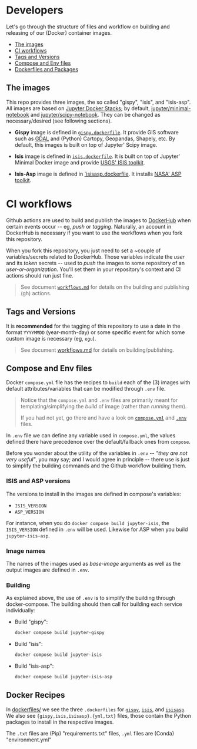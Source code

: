 # Developers

Let's go through the structure of files and workflow on building and releasing
of our (Docker) container images.


- [The images](#the-images)
- [CI workflows](#ci-workflows)
- [Tags and Versions](#tags-and-versions)
- [Compose and Env files](#compose-and-env-files)
- [Dockerfiles and Packages](#dockerfiles-and-packages)

## The images

[jupyter/minimal-notebook]: https://jupyter-docker-stacks.readthedocs.io/en/latest/using/selecting.html#jupyter-minimal-notebook
[jupyter/scipy-notebook]: https://jupyter-docker-stacks.readthedocs.io/en/latest/using/selecting.html#jupyter-scipy-notebook

This repo provides three images, the so called "gispy", "isis", and "isis-asp".
All images are based on [Jupyter Docker Stacks](https://github.com/jupyter/docker-stacks);
by default, [jupyter/minimal-notebook][] and [jupyter/scipy-notebook][].
They can be changed as necessary/desired (see following sections).

- **Gispy** image is defined in [`gispy.dockerfile`](/dockerfiles/gispy.dockerfile).
  It provide GIS software such as [GDAL](https://gdal.org) and
  (Python) Cartopy, Geopandas, Shapely, etc. By default, this images is
  built on top of Jupyter' Scipy image.

- **Isis** image is defined in [`isis.dockerfile`](/dockerfiles/isis.dockerfile).
  It is built on top of Jupyter' Minimal Docker image and
  provide [USGS' ISIS toolkit](https://github.com/DOI-USGS/ISIS3).

- **Isis-Asp** image is defined in [`isisasp.dockerfile](/dockerfiles/isisasp.dockerfile).
  It installs [NASA' ASP toolkit](https://github.com/NeoGeographyToolkit/StereoPipeline).

# CI workflows
[DockerHub]: https://hub.docker.com

Github actions are used to build and publish the images to [DockerHub][] when
certain events occur -- eg, *push* or *tagging*.
Naturally, an account in DockerHub is necessary if you want to use the workflows
when you fork this repository.

When you fork this repository, you just need to set a ~couple of
variables/secrets related to DockerHub.
Those variables indicate the *user* and its *token* secrets -- used to *push*
the images to some repository of an *user-or-organization*.
You'll set them in your repository's context and CI actions should run just fine.

> See document [`workflows.md`](workflows.md)
> for details on the building and publishing (gh) actions.


## Tags and Versions

It is **recommended** for the tagging of this repository to use a date in the format
`YYYYMMDD` (year-month-day) or some specific event for which some custom
image is necessary (eg, `egu`).

> See document [workflows.md](workflows.md) for details on building/publishing.


## Compose and Env files

Docker `compose.yml` file has the recipes to `build` each of the (3) images
with default attributes/variables that can be modified through `.env` file.

> Notice that the `compose.yml` and `.env` files are primarily meant for
> templating/simplifying the *build* of image (rather than *running* them).
>
> If you had not yet, go there and have a look on [`compose.yml`](/compose.yml)
> and [`.env`](/.env) files.

In `.env` file we can define any variable used in `compose.yml`, the values
defined there have precedence over the default/fallback ones from `compose`.

Before you wonder about the utility of the variables in `.env` -- *"they are
not very useful"*, you may say; and I would agree in principle -- there use
is just to simplify the building commands and the Github workflow building them.

### ISIS and ASP versions

The versions to install in the images are defined in compose's variables:

- `ISIS_VERSION`
- `ASP_VERSION`

For instance, when you do `docker compose build jupyter-isis`, the `ISIS_VERSION`
defined in `.env` will be used. Likewise for ASP when you build `jupyter-isis-asp`.


### Image names

The names of the images used as *base-image* arguments as well as the output
images are defined in `.env`.


### Building

As explained above, the use of `.env` is to simplify the building through
docker-compose. The building should then call for building each service
individually:

- Build "gispy":
    ```bash
    docker compose build jupyter-gispy
    ```

- Build "isis":
    ```bash
    docker compose build jupyter-isis
    ```

- Build "isis-asp":
    ```bash
    docker compose build jupyter-isis-asp
    ```

## Docker Recipes

In [dockerfiles/](/dockerfiles/) we see the three `.dockerfiles` for
[`gispy`](/dockerfiles/gispy.dockerfile),
[`isis`](/dockerfiles/isis.dockerfile),
and [`isisasp`](/dockerfiles/isisasp.dockerfile).
We also see `{gispy,isis,isisasp}.{yml,txt}` files, those contain the
Python packages to install in the respective images.

The `.txt` files are (Pip) "requirements.txt" files, `.yml` files are
(Conda) "environment.yml"
